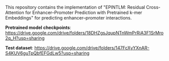 This repository contains the implementation of "EPINTLM: Residual Cross-Attention for Enhancer–Promoter Prediction with Pretrained k-mer Embeddings" for predicting enhancer–promoter interactions.

**Pretrained model checkpoints**: https://drive.google.com/drive/folders/18DHZgsJqupNTnWmPrRiA3F1SrMro2q_H?usp=sharing

**Test dataset**: https://drive.google.com/drive/folders/147FcXyYXnAR-S4KUV6guTpQbfEFGdLw5?usp=sharing
